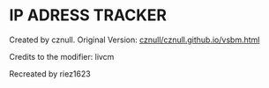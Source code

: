   # IP ADRESS TRACKER

Created by cznull. Original Version: [cznull/cznull.github.io/vsbm.html](https://github.com/cznull/cznull.github.io/blob/master/vsbm.html)

Credits to the modifier: livcm

Recreated by riez1623
